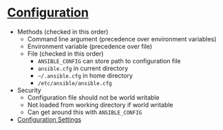 # [Configuration](https://docs.ansible.com/ansible/latest/installation_guide/intro_configuration.html#intro-configuration)

* Methods (checked in this order)
  * Command line argument (precedence over environment variables)
  * Environment variable (precedence over file)
  * File (checked in this order)
    * `ANSIBLE_CONFIG` can store path to configuration file
    * `ansible.cfg` in current directory
    * `~/.ansible.cfg` in home directory
    * `/etc/ansible/ansible.cfg`
* Security
  * Configuration file should not be world writable
  * Not loaded from working directory if world writable
  * Can get around this with `ANSIBLE_CONFIG`
* [Configuration Settings](https://docs.ansible.com/ansible/latest/reference_appendices/config.html#ansible-configuration-settings)
